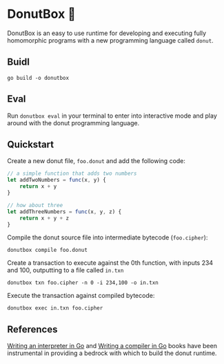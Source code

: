 # DonutBox 🍩
DonutBox is an easy to use runtime for developing and executing fully homomorphic programs with a new programming language called `donut`.

## Buidl

`go build -o donutbox`

## Eval

Run `donutbox eval` in your terminal to enter into interactive mode and play around with the donut programming language.

## Quickstart

Create a new donut file, `foo.donut` and add the following code:

```js
// a simple function that adds two numbers
let addTwoNumbers = func(x, y) {
    return x + y
}

// how about three
let addThreeNumbers = func(x, y, z) {
    return x + y + z
}
```

Compile the donut source file into intermediate bytecode (`foo.cipher`):

`donutbox compile foo.donut`

Create a transaction to execute against the 0th function, with inputs 234 and 100, outputting to a file called `in.txn`

`donutbox txn foo.cipher -n 0 -i 234,100 -o in.txn`

Execute the transaction against compiled bytecode:

`donutbox exec in.txn foo.cipher`

## References
[Writing an interpreter in Go](https://interpreterbook.com) and [Writing a compiler in Go](https://compilerbook.com) books have been instrumental in providing a bedrock with which to build the donut runtime.
